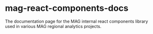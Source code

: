 # mag-react-components-docs
The documentation page for the MAG internal react components library used in various MAG regional analytics projects.
